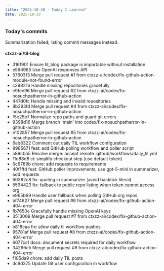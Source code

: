 ```yaml
---
title: "2025-10-30 - Today I Learned"
date: 2025-10-30
---
```


### Today's commits

Summarization failed; listing commit messages instead.

#### ctxzz-ai/til-blog
- 316f901 Ensure til_blog package is importable without installation
- e564983 Use OpenAI responses API
- 57603f3 Merge pull request #1 from ctxzz-ai/codex/fix-github-action-module-not-found-error
- c298216 Handle missing repositories gracefully
- e9fee96 Merge pull request #2 from ctxzz-ai/codex/fix-nosuchpatherror-in-github-action
- 447d0fc Handle missing and invalid repositories
- 8b393fd Merge pull request #4 from ctxzz-ai/codex/fix-nosuchpatherror-in-github-action
- f5e25b7 Normalize repo paths and guard git errors
- 9398d16 Merge branch 'main' into codex/fix-nosuchpatherror-in-github-action
- e102857 Merge pull request #5 from ctxzz-ai/codex/fix-nosuchpatherror-in-github-action
- 6ab8322 Comment out daily TIL workflow configuration
- 9985671 feat: add GitHub polling workflow and poller script
- a89c0a5 Resolve merge: accept remote .github/workflows/daily_til.yml
- f1d88d8 ci: simplify checkout step (use default token)
- 6c6789b chore: add requests to requirements
- 40f1ffd feat: GitHub poller improvements, use gpt-5-mini in summarizer, add requests
- 60382c8 fix: quoting in summarizer (avoid backtick literal)
- 5594423 fix: fallback to public repo listing when token cannot access org
- e965b99 Handle user fallback when polling GitHub org repos
- bf74627 Merge pull request #6 from ctxzz-ai/codex/fix-github-action-404-error
- fb7650e Gracefully handle missing OpenAI keys
- 3513009 Merge pull request #7 from ctxzz-ai/codex/fix-github-action-404-error
- b818caa fix: allow daily til workflow pushes
- 95781af Merge pull request #8 from ctxzz-ai/codex/fix-github-action-404-error
- 6077cc1 docs: document secrets required for daily workflow
- 34266c5 Merge pull request #9 from ctxzz-ai/codex/fix-github-action-404-error
- f105da9 chore: add daily TIL posts
- dc9d375 Update Git user configuration in workflow